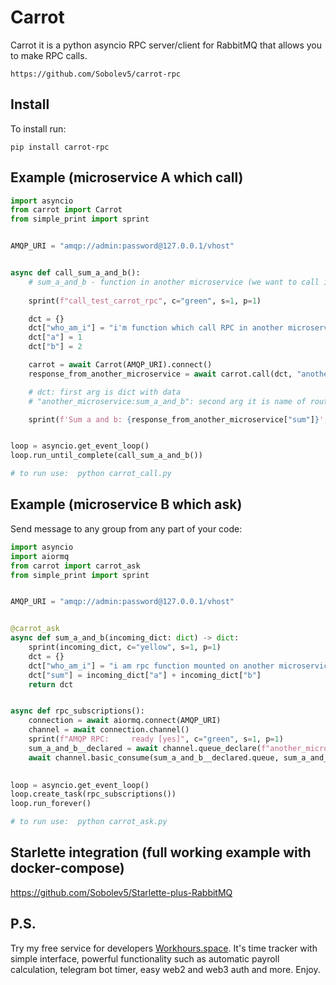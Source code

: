 # Carrot
Carrot it is a python asyncio RPC server/client for RabbitMQ that allows you to make RPC calls.

```no-highlight
https://github.com/Sobolev5/carrot-rpc
```

## Install
To install run:
```no-highlight
pip install carrot-rpc
```

## Example (microservice A which call)

```python
import asyncio
from carrot import Carrot
from simple_print import sprint


AMQP_URI = "amqp://admin:password@127.0.0.1/vhost"


async def call_sum_a_and_b():
    # sum_a_and_b - function in another microservice (we want to call it)
  
    sprint(f"call_test_carrot_rpc", с="green", s=1, p=1)

    dct = {}
    dct["who_am_i"] = "i'm function which call RPC in another microservice"
    dct["a"] = 1
    dct["b"] = 2

    carrot = await Carrot(AMQP_URI).connect()
    response_from_another_microservice = await carrot.call(dct, "another_microservice:sum_a_and_b")    

    # dct: first arg is dict with data
    # "another_microservice:sum_a_and_b": second arg it is name of routing key (through default AMQP exchange) 

    sprint(f'Sum a and b: {response_from_another_microservice["sum"]}', c="yellow", s=1, p=1)


loop = asyncio.get_event_loop()
loop.run_until_complete(call_sum_a_and_b())

# to run use:  python carrot_call.py
```


## Example (microservice B which ask)

Send message to any group from any part of your code:
```python
import asyncio
import aiormq
from carrot import carrot_ask
from simple_print import sprint


AMQP_URI = "amqp://admin:password@127.0.0.1/vhost"


@carrot_ask
async def sum_a_and_b(incoming_dict: dict) -> dict:
    sprint(incoming_dict, c="yellow", s=1, p=1)
    dct = {}
    dct["who_am_i"] = "i am rpc function mounted on another microservice"
    dct["sum"] = incoming_dict["a"] + incoming_dict["b"]
    return dct


async def rpc_subscriptions():
    connection = await aiormq.connect(AMQP_URI)
    channel = await connection.channel()
    sprint(f"AMQP RPC:     ready [yes]", c="green", s=1, p=1)
    sum_a_and_b__declared = await channel.queue_declare(f"another_microservice:sum_a_and_b", durable=False)
    await channel.basic_consume(sum_a_and_b__declared.queue, sum_a_and_b, no_ack=False)  
    

loop = asyncio.get_event_loop()
loop.create_task(rpc_subscriptions())
loop.run_forever()

# to run use:  python carrot_ask.py
```

## Starlette integration (full working example with docker-compose)
https://github.com/Sobolev5/Starlette-plus-RabbitMQ


## P.S.
Try my free service for developers [Workhours.space](https://workhours.space/). 
It's time tracker with simple interface, powerful functionality such as automatic payroll calculation, 
telegram bot timer, easy web2 and web3 auth and more. Enjoy. 




